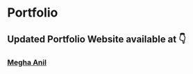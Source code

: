 # Portfolio
## Updated Portfolio Website available at 👇

   ### [Megha Anil](https://meghaanil.github.io/)
